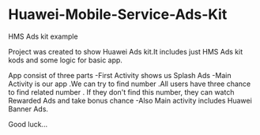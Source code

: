 # Huawei-Mobile-Service-Ads-Kit
HMS Ads kit example

Project was created to show Huawei Ads kit.It includes just HMS Ads kit kods and some logic for basic app.

App consist of three parts 
-First Activity shows us Splash Ads 
-Main Activity is our app .We can try to find number .All users have three chance to find related number . If they don't find this number, they can watch Rewarded Ads and take bonus chance
-Also Main activity includes Huawei Banner Ads.

Good luck...
